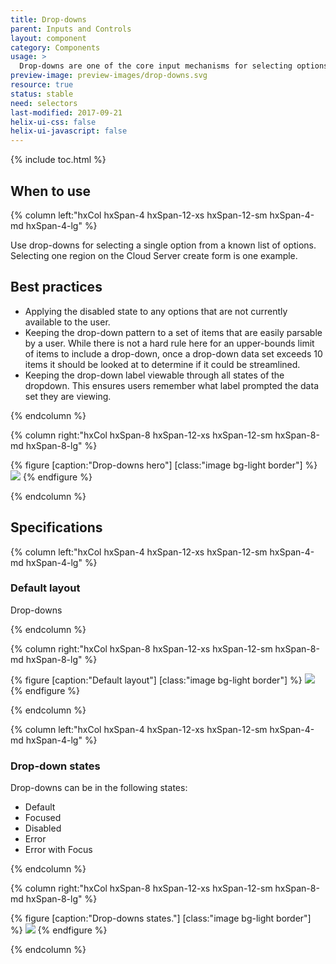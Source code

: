 ```yaml
---
title: Drop-downs
parent: Inputs and Controls
layout: component
category: Components
usage: >
  Drop-downs are one of the core input mechanisms for selecting options on a form. Drop-downs are used to provide a user with options or actions that effect the output of the form as a whole.
preview-image: preview-images/drop-downs.svg
resource: true
status: stable
need: selectors
last-modified: 2017-09-21
helix-ui-css: false
helix-ui-javascript: false
---
```


{% include toc.html %}

## When to use

<section class="static-section" markdown="1">

<div class="hxRow"  markdown="1">

{% column left:"hxCol hxSpan-4 hxSpan-12-xs hxSpan-12-sm hxSpan-4-md hxSpan-4-lg" %}

Use drop-downs for selecting a single option from a known list of options. Selecting one region on the Cloud Server create form is one example.

## Best practices

- Applying the disabled state to any options that are not currently available to the user.
- Keeping the drop-down pattern to a set of items that are easily parsable by a user. While there is not a hard rule here for an upper-bounds limit of items to include a drop-down, once a drop-down data set exceeds 10 items it should be looked at to determine if it could be streamlined.
- Keeping the drop-down label viewable through all states of the dropdown. This ensures users remember what label prompted the data set they are viewing.

{% endcolumn %}

{% column right:"hxCol hxSpan-8 hxSpan-12-xs hxSpan-12-sm hxSpan-8-md hxSpan-8-lg" %}

{% figure [caption:"Drop-downs hero"] [class:"image bg-light border"] %}
![]({{site.url}}/assets/images/components/content-areas/dropdowns/dropdowns-hero.svg)
{% endfigure %}

{% endcolumn %}

</div>

</section>

## Specifications

<section class="static-section" markdown="1">

<div class="hxRow"  markdown="1">

{% column left:"hxCol hxSpan-4 hxSpan-12-xs hxSpan-12-sm hxSpan-4-md hxSpan-4-lg" %}

### Default layout

Drop-downs

{% endcolumn %}

{% column right:"hxCol hxSpan-8 hxSpan-12-xs hxSpan-12-sm hxSpan-8-md hxSpan-8-lg" %}

{% figure [caption:"Default layout"] [class:"image bg-light border"] %}
![]({{site.url}}/assets/images/components/content-areas/dropdowns/dropdowns-default-layout.svg)
{% endfigure %}

{% endcolumn %}

</div>

</section>

<section class="static-section" markdown="1">

<div class="hxRow"  markdown="1">

{% column left:"hxCol hxSpan-4 hxSpan-12-xs hxSpan-12-sm hxSpan-4-md hxSpan-4-lg" %}

### Drop-down states

Drop-downs can be in the following states:

- Default
- Focused
- Disabled
- Error
- Error with Focus

{% endcolumn %}

{% column right:"hxCol hxSpan-8 hxSpan-12-xs hxSpan-12-sm hxSpan-8-md hxSpan-8-lg" %}

{% figure [caption:"Drop-downs states."] [class:"image bg-light border"] %}
![]({{site.url}}/assets/images/components/content-areas/dropdowns/dropdowns-states.svg)
{% endfigure %}

{% endcolumn %}

</div>

</section>

